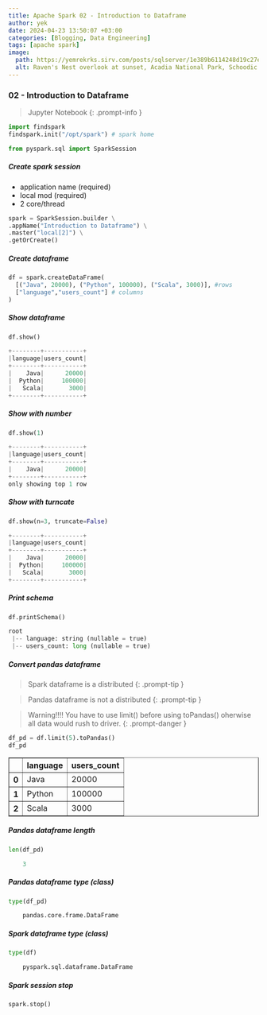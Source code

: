 ```yaml
---
title: Apache Spark 02 - Introduction to Dataframe
author: yek
date: 2024-04-23 13:50:07 +03:00
categories: [Blogging, Data Engineering]
tags: [apache spark]
image:
  path: https://yemrekrks.sirv.com/posts/sqlserver/1e389b6114248d19c27e1b6c2eeecd4d.jpg
  alt: Raven's Nest overlook at sunset, Acadia National Park, Schoodic Peninsula, Maine, USA
---
```


<style>
r { color: Crimson }
bl { color: CornflowerBlue }
y { color: Gold }
g { color: SpringGreen }
o { color: OrangeRed }
m { color: Magenta }
</style>

### 02 - Introduction to Dataframe
> Jupyter Notebook
{: .prompt-info }

```py
import findspark
findspark.init("/opt/spark") # spark home

from pyspark.sql import SparkSession
```

##### Create spark session
- application name (required)
- local mod (required)
- 2 core/thread

```py
spark = SparkSession.builder \
.appName("Introduction to Dataframe") \
.master("local[2]") \
.getOrCreate()
```

##### Create dataframe
```py
df = spark.createDataFrame(
  [("Java", 20000), ("Python", 100000), ("Scala", 3000)], #rows
  ["language","users_count"] # columns
)
```

##### Show dataframe
```py
df.show()

+--------+-----------+
|language|users_count|
+--------+-----------+
|    Java|      20000|
|  Python|     100000|
|   Scala|       3000|
+--------+-----------+
```

##### Show with number
```py
df.show(1)

+--------+-----------+
|language|users_count|
+--------+-----------+
|    Java|      20000|
+--------+-----------+
only showing top 1 row
```

##### Show with turncate
```py
df.show(n=3, truncate=False)

+--------+-----------+
|language|users_count|
+--------+-----------+
|    Java|      20000|
|  Python|     100000|
|   Scala|       3000|
+--------+-----------+
```

##### Print schema
```py
df.printSchema()

root
 |-- language: string (nullable = true)
 |-- users_count: long (nullable = true)
```

##### Convert pandas dataframe
> Spark dataframe is a distributed
{: .prompt-tip }

> Pandas dataframe is not a distributed
{: .prompt-tip }

> Warning!!!! You have to use limit() before using toPandas() oherwise all data would rush to driver.
{: .prompt-danger }

```py
df_pd = df.limit(5).toPandas()
df_pd
```

<div>
<style scoped>
    .dataframe tbody tr th:only-of-type {
        vertical-align: middle;
    }
    .dataframe tbody tr th {
        vertical-align: top;
    }
    .dataframe thead th {
        text-align: right;
    }
</style>
<table border="1" class="dataframe">
  <thead>
    <tr style="text-align: right;">
      <th></th>
      <th>language</th>
      <th>users_count</th>
    </tr>
  </thead>
  <tbody>
    <tr>
      <th>0</th>
      <td>Java</td>
      <td>20000</td>
    </tr>
    <tr>
      <th>1</th>
      <td>Python</td>
      <td>100000</td>
    </tr>
    <tr>
      <th>2</th>
      <td>Scala</td>
      <td>3000</td>
    </tr>
  </tbody>
</table>
</div>

##### Pandas dataframe length
```py
len(df_pd)

    3
```

##### Pandas dataframe type (class)
```py
type(df_pd)

    pandas.core.frame.DataFrame
```

##### Spark dataframe type (class)
```py
type(df)

    pyspark.sql.dataframe.DataFrame
```

##### Spark session stop
```py
spark.stop()
```